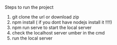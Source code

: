 Steps to run the project
  1. git clone the url or download zip
  2. npm install ( if you dont have nodejs install it !!!!)
  3. npm run serve to start the local server
  4. check the localhost server umber in the cmd
  5. run the local server
